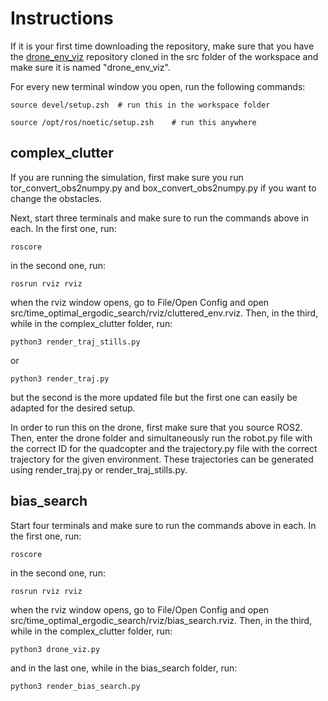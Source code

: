 # Instructions

If it is your first time downloading the repository, make sure that you have the [drone_env_viz](https://github.com/i-abr/drone_vis) repository cloned in the src folder of the workspace and make sure it is named "drone_env_viz".

For every new terminal window you open, run the following commands:
```
source devel/setup.zsh  # run this in the workspace folder
```
```
source /opt/ros/noetic/setup.zsh    # run this anywhere
```


## complex_clutter
If you are running the simulation, first make sure you run tor_convert_obs2numpy.py and box_convert_obs2numpy.py if you want to change the obstacles.

Next, start three terminals and make sure to run the commands above in each. In the first one, run:
```
roscore
```
in the second one, run:
```
rosrun rviz rviz
```
when the rviz window opens, go to File/Open Config and open src/time_optimal_ergodic_search/rviz/cluttered_env.rviz. Then, in the third, while in the complex_clutter folder, run:
```
python3 render_traj_stills.py
```
or
```
python3 render_traj.py
```
but the second is the more updated file but the first one can easily be adapted for the desired setup.


In order to run this on the drone, first make sure that you source ROS2. Then, enter the drone folder and simultaneously run the robot.py file with the correct ID for the quadcopter and the trajectory.py file with the correct trajectory for the given environment. These trajectories can be generated using render_traj.py or render_traj_stills.py.



## bias_search
Start four terminals and make sure to run the commands above in each. In the first one, run:
```
roscore
```
in the second one, run:
```
rosrun rviz rviz
```
when the rviz window opens, go to File/Open Config and open src/time_optimal_ergodic_search/rviz/bias_search.rviz. Then, in the third, while in the complex_clutter folder, run:
```
python3 drone_viz.py
```
and in the last one, while in the bias_search folder, run:
```
python3 render_bias_search.py
```